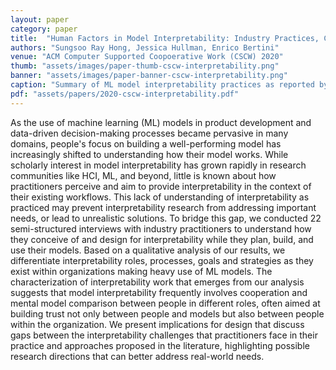 ```yaml
---
layout: paper
category: paper
title:  "Human Factors in Model Interpretability: Industry Practices, Challenges, and Needs"
authors: "Sungsoo Ray Hong, Jessica Hullman, Enrico Bertini"
venue: "ACM Computer Supported Coopoerative Work (CSCW) 2020"
thumb: "assets/images/paper-thumb-cscw-interpretability.png"
banner: "assets/images/paper-banner-cscw-interpretability.png"
caption: "Summary of ML model interpretability practices as reported by 22 practitioners working with ML models. We identify primary roles of individuals in an organization with respect to interpretability, themes in participants' descriptions of interpretability practice that diverge from previous accounts, and opportunities for software to further aid ML interpretability in practice."
pdf: "assets/papers/2020-cscw-interpretability.pdf"
---
```


<!-- abstract -->
<p>As the use of machine learning (ML) models in product development and data-driven decision-making processes became pervasive in many domains, people's focus on building a well-performing model has increasingly shifted to understanding how their model works. While scholarly interest in model interpretability has grown rapidly in research communities like HCI, ML, and beyond, little is known about how practitioners perceive and aim to provide interpretability in the context of their existing workflows. This lack of understanding of interpretability as practiced may prevent interpretability research from addressing important needs, or lead to unrealistic solutions. To bridge this gap, we conducted 22 semi-structured interviews with industry practitioners to understand how they conceive of and design for interpretability while they plan, build, and use their models. Based on a qualitative analysis of our results, we differentiate interpretability roles, processes, goals and strategies as they exist within organizations making heavy use of ML models. The characterization of interpretability work that emerges from our analysis suggests that model interpretability frequently involves cooperation and mental model comparison between people in different roles, often aimed at building trust not only between people and models but also between people within the organization. We present implications for design that discuss gaps between the interpretability challenges that practitioners face in their practice and approaches proposed in the literature, highlighting possible research directions that can better address real-world needs.</p>

